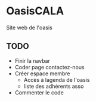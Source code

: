 # OasisCALA
Site web de l'oasis


## TODO
* Finir la navbar
* Coder page contactez-nous
* Créer espace membre
  * Accès à lagenda de l'oasis
  * liste des adhérents asso
* Commenter le code
 
